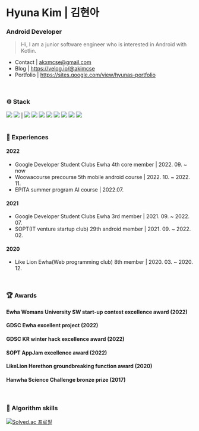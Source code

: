 # Hyuna Kim | 김현아
### Android Developer
> Hi, I am a junior software engineer who is interested in Android with Kotlin.

- Contact | akxmcse@gmail.com 
- Blog | https://velog.io/@akimcse
- Portfolio | https://sites.google.com/view/hyunas-portfolio
<!-- - Linkedin |  -->

<br>

### ⚙️ Stack
<img src="https://img.shields.io/badge/Kotlin-7F52FF?style=flat-square&logo=Kotlin&logoColor=white"/> <img src="https://img.shields.io/badge/Android-3DDC84?style=flat-square&logo=Android&logoColor=white"/> | <img src="https://img.shields.io/badge/C-A8B9CC?style=flat-square&logo=C&logoColor=white"/> <img src="https://img.shields.io/badge/C++-00599C?style=flat-square&logo=C%2B%2B&logoColor=white"/> <img src="https://img.shields.io/badge/java-007396?style=flat-square&logo=java&logoColor=white"/>  <img src="https://img.shields.io/badge/HTML5-E34F26?style=flat-square&logo=HTML5&logoColor=white"/> <img src="https://img.shields.io/badge/CSS3-1572B6?style=flat-square&logo=CSS3&logoColor=white"/> <img src="https://img.shields.io/badge/javascript-F7DF1E?style=flat-square&logo=javascript&logoColor=white"/> <img src="https://img.shields.io/badge/ReactNative-61DAFB?style=flat-square&logo=React&logoColor=white"/> <img src="https://img.shields.io/badge/unity-black?style=flat-square&logo=Unity&logoColor=white"/>
<br><br>

### 🎯 Experiences
#### 2022
- Google Developer Student Clubs Ewha 4th core member | 2022. 09. ~ now
- Woowacourse precourse 5th mobile android course | 2022. 10. ~ 2022. 11.
- EPITA summer program AI course | 2022.07.

#### 2021
- Google Developer Student Clubs Ewha 3rd member  |  2021. 09. ~ 2022. 07. 
- SOPT(IT venture startup club) 29th android member  |  2021. 09. ~ 2022. 02. 

#### 2020
- Like Lion Ewha(Web programming club) 8th member  |  2020. 03. ~ 2020. 12.

<br>

### 🏆 Awards
#### Ewha Womans University SW start-up contest excellence award (2022)
#### GDSC Ewha excellent project (2022)
#### GDSC KR winter hack excellence award (2022)
#### SOPT AppJam excellence award (2022)
#### LikeLion Herethon groundbreaking function award (2020)
#### Hanwha Science Challenge bronze prize (2017)
<br>

### 🧩 Algorithm skills
[![Solved.ac
프로필](http://mazassumnida.wtf/api/v2/generate_badge?boj=akimcse)](https://solved.ac/akimcse)


<!--
**akimcse/akimcse** is a ✨ _special_ ✨ repository because its `README.md` (this file) appears on your GitHub profile.

Here are some ideas to get you started:

- 🔭 I’m currently working on ...
- 🌱 
- 👯 I’m looking to collaborate on ...
- 🤔 I’m looking for help with ...
- 💬 Ask me about ...
- 📫 How to reach me: ...
- 😄 Pronouns: ...
- ⚡ Fun fact: ...
-->
